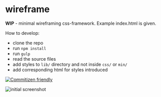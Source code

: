 # wireframe

**WIP** - minimal wireframing css-framework. Example index.html is given.

How to develop:

* clone the repo
* run `npm install`
* run `gulp`
* read the source files
* add styles to `lib/` directory and not inside `css/` or `min/`
* add corresponding html for styles introduced

[![Commitizen friendly](https://img.shields.io/badge/commitizen-friendly-brightgreen.svg)](http://commitizen.github.io/cz-cli/)


![initial screenshot](https://cloud.githubusercontent.com/assets/7630575/15325956/cdb313d0-1c69-11e6-8275-fcb175c9df9f.png)
